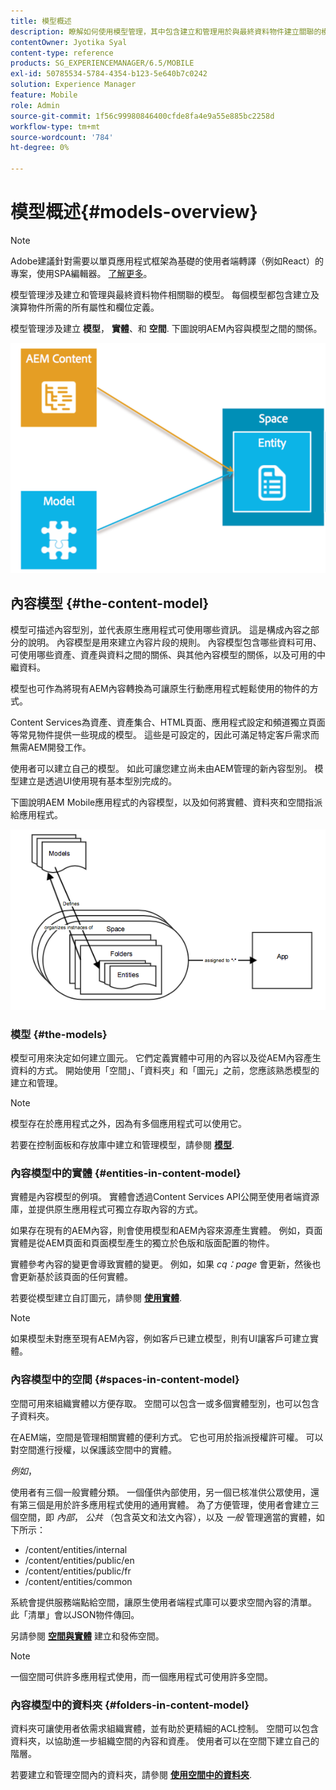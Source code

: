 ```yaml
---
title: 模型概述
description: 瞭解如何使用模型管理，其中包含建立和管理用於與最終資料物件建立關聯的模型。
contentOwner: Jyotika Syal
content-type: reference
products: SG_EXPERIENCEMANAGER/6.5/MOBILE
exl-id: 50785534-5784-4354-b123-5e640b7c0242
solution: Experience Manager
feature: Mobile
role: Admin
source-git-commit: 1f56c99980846400cfde8fa4e9a55e885bc2258d
workflow-type: tm+mt
source-wordcount: '784'
ht-degree: 0%

---
```


# 模型概述{#models-overview}

>[!NOTE]
>
>Adobe建議針對需要以單頁應用程式框架為基礎的使用者端轉譯（例如React）的專案，使用SPA編輯器。 [了解更多](/help/sites-developing/spa-overview.md)。

模型管理涉及建立和管理與最終資料物件相關聯的模型。 每個模型都包含建立及演算物件所需的所有屬性和欄位定義。

模型管理涉及建立 **模型**， **實體**、和 **空間**. 下圖說明AEM內容與模型之間的關係。

![chlimage_1-81](assets/chlimage_1-81.png)

## 內容模型 {#the-content-model}

模型可描述內容型別，並代表原生應用程式可使用哪些資訊。 這是構成內容之部分的說明。 內容模型是用來建立內容片段的規則。 內容模型包含哪些資料可用、可使用哪些資產、資產與資料之間的關係、與其他內容模型的關係，以及可用的中繼資料。

模型也可作為將現有AEM內容轉換為可讓原生行動應用程式輕鬆使用的物件的方式。

Content Services為資產、資產集合、HTML頁面、應用程式設定和頻道獨立頁面等常見物件提供一些現成的模型。 這些是可設定的，因此可滿足特定客戶需求而無需AEM開發工作。

使用者可以建立自己的模型。 如此可讓您建立尚未由AEM管理的新內容型別。 模型建立是透過UI使用現有基本型別完成的。

下圖說明AEM Mobile應用程式的內容模型，以及如何將實體、資料夾和空間指派給應用程式。

![chlimage_1-82](assets/chlimage_1-82.png)

### 模型 {#the-models}

模型可用來決定如何建立圖元。 它們定義實體中可用的內容以及從AEM內容產生資料的方式。 開始使用「空間」、「資料夾」和「圖元」之前，您應該熟悉模型的建立和管理。

>[!NOTE]
>
>模型存在於應用程式之外，因為有多個應用程式可以使用它。
>

若要在控制面板和存放庫中建立和管理模型，請參閱 **[模型](/help/mobile/administer-mobile-apps.md)**.

### 內容模型中的實體 {#entities-in-content-model}

實體是內容模型的例項。 實體會透過Content Services API公開至使用者端資源庫，並提供原生應用程式可獨立存取內容的方式。

如果存在現有的AEM內容，則會使用模型和AEM內容來源產生實體。 例如，頁面實體是從AEM頁面和頁面模型產生的獨立於色版和版面配置的物件。

實體參考內容的變更會導致實體的變更。 例如，如果 *cq：page* 會更新，然後也會更新基於該頁面的任何實體。

若要從模型建立自訂圖元，請參閱 **[使用實體](/help/mobile/spaces-and-entities.md)**.

>[!NOTE]
>
>如果模型未對應至現有AEM內容，例如客戶已建立模型，則有UI讓客戶可建立實體。
>

### 內容模型中的空間 {#spaces-in-content-model}

空間可用來組織實體以方便存取。 空間可以包含一或多個實體型別，也可以包含子資料夾。

在AEM端，空間是管理相關實體的便利方式。 它也可用於指派授權許可權。 可以對空間進行授權，以保護該空間中的實體。

*例如*，

使用者有三個一般實體分類。 一個僅供內部使用，另一個已核准供公眾使用，還有第三個是用於許多應用程式使用的通用實體。 為了方便管理，使用者會建立三個空間，即 *內部*， *公共* （包含英文和法文內容），以及 *一般* 管理適當的實體，如下所示：

* /content/entities/internal
* /content/entities/public/en
* /content/entities/public/fr
* /content/entities/common

系統會提供服務端點給空間，讓原生使用者端程式庫可以要求空間內容的清單。 此「清單」會以JSON物件傳回。

另請參閱 **[空間與實體](/help/mobile/spaces-and-entities.md)** 建立和發佈空間。

>[!NOTE]
>
>一個空間可供許多應用程式使用，而一個應用程式可使用許多空間。

### 內容模型中的資料夾 {#folders-in-content-model}

資料夾可讓使用者依需求組織實體，並有助於更精細的ACL控制。 空間可以包含資料夾，以協助進一步組織空間的內容和資產。 使用者可以在空間下建立自己的階層。

若要建立和管理空間內的資料夾，請參閱 **[使用空間中的資料夾](/help/mobile/spaces-and-entities.md)**.
